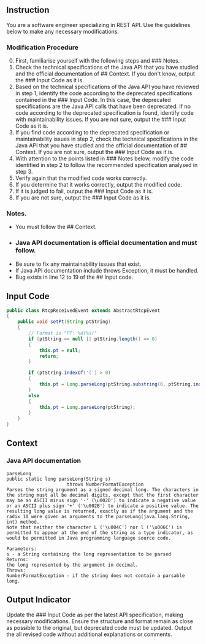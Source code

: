 ## Instruction
You are a software engineer specializing in REST API.
Use the guidelines below to make any necessary modifications.

### Modification Procedure
0. First, familiarise yourself with the following steps and ### Notes.
1. Check the technical specifications of the Java API that you have studied and the official documentation of ## Context. If you don't know, output the ### Input Code as it is.
2. Based on the technical specifications of the Java API you have reviewed in step 1, identify the code according to the deprecated specifications contained in the ### Input Code. In this case, the deprecated specifications are the Java API calls that have been deprecated. If no code according to the deprecated specification is found, identify code with maintainability issues. If you are not sure, output the ### Input Code as it is.
3. If you find code according to the deprecated specification or maintainability issues in step 2, check the technical specifications in the Java API that you have studied and the official documentation of ## Context. If you are not sure, output the ### Input Code as it is.
4. With attention to the points listed in ### Notes below, modify the code identified in step 2 to follow the recommended specification analysed in step 3.
5. Verify again that the modified code works correctly.
6. If you determine that it works correctly, output the modified code.
7. If it is judged to fail, output the ### Input Code as it is.
8. If you are not sure, output the ### Input Code as it is.

### Notes.
- You must follow the ## Context.
- ### Java API documentation is official documentation and must follow.
- Be sure to fix any maintainability issues that exist.
- If Java API documentation include throws Exception, it must be handled.
- Bug exists in line 12 to 19 of the ## Input code.

## Input Code
```java
public class RtcpReceivedEvent extends AbstractRtcpEvent
{
    public void setPt(String ptString)
    {
        // Format is "PT: %d(%s)"
        if (ptString == null || ptString.length() == 0)
        {
            this.pt = null;
            return;
        }

        if (ptString.indexOf('(') > 0)
        {
            this.pt = Long.parseLong(ptString.substring(0, ptString.indexOf('(')));
        }
        else
        {
            this.pt = Long.parseLong(ptString);
        }
    }
}
```

## Context
### Java API documentation
```
parseLong
public static long parseLong(String s)
                      throws NumberFormatException
Parses the string argument as a signed decimal long. The characters in the string must all be decimal digits, except that the first character may be an ASCII minus sign '-' (\u002D') to indicate a negative value or an ASCII plus sign '+' ('\u002B') to indicate a positive value. The resulting long value is returned, exactly as if the argument and the radix 10 were given as arguments to the parseLong(java.lang.String, int) method.
Note that neither the character L ('\u004C') nor l ('\u006C') is permitted to appear at the end of the string as a type indicator, as would be permitted in Java programming language source code.

Parameters:
s - a String containing the long representation to be parsed
Returns:
the long represented by the argument in decimal.
Throws:
NumberFormatException - if the string does not contain a parsable long.
```

## Output Indicator
Update the ### Input  Code as per the latest API specification, making necessary modifications.
Ensure the structure and format remain as close as possible to the original, but deprecated code must be updated. Output the all revised code without additional explanations or comments.
